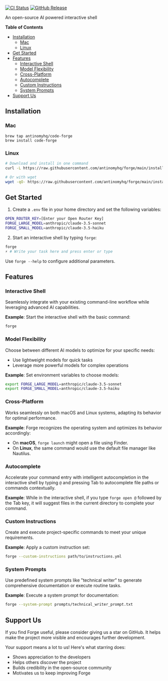[![CI Status](https://img.shields.io/github/actions/workflow/status/antinomyhq/forge/ci.yml?style=for-the-badge)](https://github.com/antinomyhq/forge/actions)
[![GitHub Release](https://img.shields.io/github/v/release/antinomyhq/forge?style=for-the-badge)](https://github.com/antinomyhq/forge/releases)

An open-source AI powered interactive shell

**Table of Contents**

- [Installation](#installation)
  - [Mac](#mac)
  - [Linux](#linux)
- [Get Started](#get-started)
- [Features](#features)
  - [Interactive Shell](#interactive-shell)
  - [Model Flexibility](#model-flexibility)
  - [Cross-Platform](#cross-platform)
  - [Autocomplete](#autocomplete)
  - [Custom Instructions](#custom-instructions)
  - [System Prompts](#system-prompts)
- [Support Us](#support-us)

## Installation

### Mac

```
brew tap antinomyhq/code-forge
brew install code-forge
```

### Linux

```bash
# Download and install in one command
curl -L https://raw.githubusercontent.com/antinomyhq/forge/main/install.sh | bash

# Or with wget
wget -qO- https://raw.githubusercontent.com/antinomyhq/forge/main/install.sh | bash
```

## Get Started

1. Create a `.env` file in your home directory and set the following variables:

```bash
OPEN_ROUTER_KEY=[Enter your Open Router Key]
FORGE_LARGE_MODEL=anthropic/claude-3.5-sonnet
FORGE_SMALL_MODEL=anthropic/claude-3.5-haiku
```

2. Start an interactive shell by typing `forge`:

```bash
forge
⚡ # Write your task here and press enter or type
```

Use `forge --help` to configure additional parameters.

## Features

### Interactive Shell

Seamlessly integrate with your existing command-line workflow while leveraging advanced AI capabilities.

**Example**:
Start the interactive shell with the basic command:

```bash
forge
```

### Model Flexibility

Choose between different AI models to optimize for your specific needs:

- Use lightweight models for quick tasks
- Leverage more powerful models for complex operations

**Example**:
Set environment variables to choose models:

```bash
export FORGE_LARGE_MODEL=anthropic/claude-3.5-sonnet
export FORGE_SMALL_MODEL=anthropic/claude-3.5-haiku
```

### Cross-Platform

Works seamlessly on both macOS and Linux systems, adapting its behavior for optimal performance.

**Example**:
Forge recognizes the operating system and optimizes its behavior accordingly:

- On **macOS**, `forge launch` might open a file using Finder.
- On **Linux**, the same command would use the default file manager like Nautilus.

### Autocomplete

Accelerate your command entry with intelligent autocompletion in the interactive shell by typing `@` and pressing Tab to autocomplete file paths or commands contextually.

**Example**:
While in the interactive shell, if you type `forge open @` followed by the Tab key, it will suggest files in the current directory to complete your command.

### Custom Instructions

Create and execute project-specific commands to meet your unique requirements.

**Example**:
Apply a custom instruction set:

```bash
forge --custom-instructions path/to/instructions.yml
```

### System Prompts

Use predefined system prompts like "technical writer" to generate comprehensive documentation or execute routine tasks.

**Example**:
Execute a system prompt for documentation:

```bash
forge --system-prompt prompts/technical_writer_prompt.txt
```

## Support Us

If you find Forge useful, please consider giving us a star on GitHub. It helps make the project more visible and encourages further development.

Your support means a lot to us! Here's what starring does:

- Shows appreciation to the developers
- Helps others discover the project
- Builds credibility in the open-source community
- Motivates us to keep improving Forge
